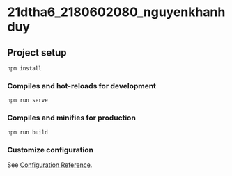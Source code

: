 # 21dtha6_2180602080_nguyenkhanhduy

## Project setup
```
npm install
```

### Compiles and hot-reloads for development
```
npm run serve
```

### Compiles and minifies for production
```
npm run build
```

### Customize configuration
See [Configuration Reference](https://kdujs-cli.web.app/config/).
